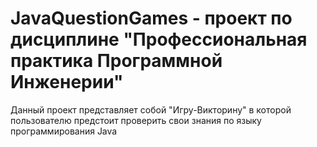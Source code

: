 # JavaQuestionGames - проект по дисциплине "Профессиональная практика Программной Инженерии"
Данный проект представляет собой "Игру-Викторину" в которой пользователю предстоит проверить свои знания по языку программирования Java
